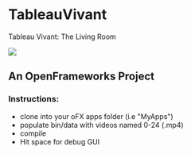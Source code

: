 # TableauVivant
Tableau Vivant: The Living Room

![](https://raw.githubusercontent.com/MichaelHazani/TableauVivant/master/tableau.png)


## An OpenFrameworks Project 
### Instructions:
* clone into your oFX apps folder (i.e "MyApps")
* populate bin/data with videos named 0-24 (.mp4) 
* compile
* Hit space for debug GUI
